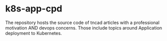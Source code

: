 # k8s-app-cpd
The repository hosts the source code of tncad articles with a professional motivation AND devops concerns. Those include topics around Application deployment to Kubernetes.
